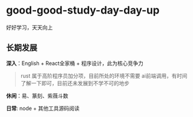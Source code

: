 # good-good-study-day-day-up
好好学习，天天向上

## 长期发展
  
  **深入**：English + React全家桶 + 程序设计，此为核心竞争力
  
  > rust 属于高阶程序员加分项，目前所处的环境不需要
  > ai前端调用，有时间了解一下即可，目前还未发展到不学不可的地步

  **休闲**：易、篆刻、紫薇斗数

  **日常**: node + 其他工具源码阅读
  
